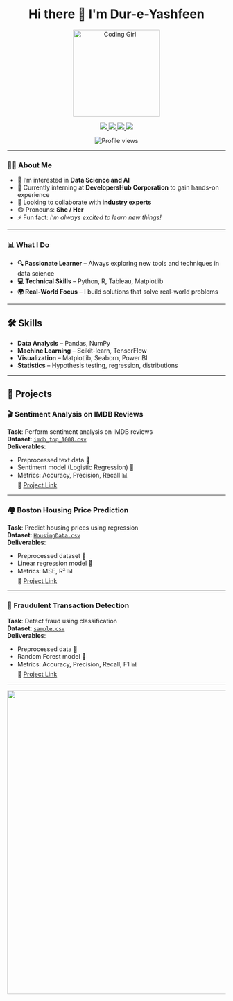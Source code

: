 <h1 align="center">Hi there 👋 I'm Dur-e-Yashfeen</h1>

<p align="center">
  <img src="(https://img.freepik.com/free-vector/cute-girl-hacker-operating-laptop-cartoon-vector-icon-illustration-people-technology-isolated-flat_138676-9487.jpg)" width="200px" alt="Coding Girl" />
</p>

<p align="center">
  <a href="https://github.com/Dur-e-yashfeen">
    <img src="https://img.shields.io/badge/GitHub-Profile-blue?style=for-the-badge&logo=github" />
  </a>
  <a href="https://www.kaggle.com/dureyashfeen">
    <img src="https://img.shields.io/badge/Kaggle-Profile-blue?style=for-the-badge&logo=kaggle" />
  </a>
  <a href="https://www.linkedin.com/in/dur-e-yashfeen-b76a19204/">
    <img src="https://img.shields.io/badge/LinkedIn-Profile-blue?style=for-the-badge&logo=linkedin" />
  </a>
  <a href="https://www.instagram.com/dureyashfeen/">
    <img src="https://img.shields.io/badge/Instagram-Profile-blue?style=for-the-badge&logo=instagram" />
  </a>
</p>

<p align="center">
  <img src="https://komarev.com/ghpvc/?username=Dur-e-yashfeen&style=flat-square&color=blue" alt="Profile views" />
</p>

---

### 👩‍💻 About Me

- 👀 I’m interested in **Data Science and AI**
- 🌱 Currently interning at **DevelopersHub Corporation** to gain hands-on experience
- 💞️ Looking to collaborate with **industry experts**
- 😄 Pronouns: **She / Her**
- ⚡ Fun fact: *I'm always excited to learn new things!*

---

### 📊 What I Do

- **🔍 Passionate Learner** – Always exploring new tools and techniques in data science  
- **💻 Technical Skills** – Python, R, Tableau, Matplotlib  
- **🌍 Real-World Focus** – I build solutions that solve real-world problems  

---

## 🛠️ Skills

- **Data Analysis** – Pandas, NumPy  
- **Machine Learning** – Scikit-learn, TensorFlow  
- **Visualization** – Matplotlib, Seaborn, Power BI  
- **Statistics** – Hypothesis testing, regression, distributions  

---

## 📁 Projects

### 🎬 Sentiment Analysis on IMDB Reviews  
**Task**: Perform sentiment analysis on IMDB reviews  
**Dataset**: [`imdb_top_1000.csv`](https://github.com/Dur-e-yashfeen/Sentiment_Analysis/blob/main/imdb_top_1000.csv)  
**Deliverables**:
- Preprocessed text data 📝  
- Sentiment model (Logistic Regression) 🤖  
- Metrics: Accuracy, Precision, Recall 📊  
🔗 [Project Link](https://github.com/Dur-e-yashfeen/Sentiment_Analysis)

---

### 🏘️ Boston Housing Price Prediction  
**Task**: Predict housing prices using regression  
**Dataset**: [`HousingData.csv`](https://github.com/Dur-e-yashfeen/Boston-Housing/blob/main/HousingData.csv)  
**Deliverables**:
- Preprocessed dataset 📝  
- Linear regression model 🤖  
- Metrics: MSE, R² 📊  
🔗 [Project Link](https://github.com/Dur-e-yashfeen/Boston-Housing)

---

### 🚨 Fraudulent Transaction Detection  
**Task**: Detect fraud using classification  
**Dataset**: [`sample.csv`](https://github.com/Dur-e-yashfeen/fraud-detction/blob/main/sample.csv)  
**Deliverables**:
- Preprocessed data 📝  
- Random Forest model 🤖  
- Metrics: Accuracy, Precision, Recall, F1 📊  
🔗 [Project Link](https://github.com/Dur-e-yashfeen/fraud-detction)

---

<p align="center">
  <img src="https://raw.githubusercontent.com/Dur-e-yashfeen/Dur-e-yashfeen/main/assets/coding-illustration.png](https://encrypted-tbn0.gstatic.com/images?q=tbn:ANd9GcQXnK1mCoN3KOiD_--ahR9aoEqwPulrM9wAE0urYn-DWvgPOTi8TZgWgWFBJc-FDpSj3pk&usqp=CAU)" width="700px" />
</p>

